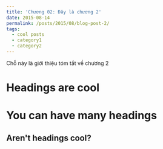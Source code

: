```yaml
---
title: 'Chương 02: Đây là chương 2'
date: 2015-08-14
permalink: /posts/2015/08/blog-post-2/
tags:
  - cool posts
  - category1
  - category2
---
```


Chỗ này là giới thiệu tóm tắt về chương 2

Headings are cool
======

You can have many headings
======

Aren't headings cool?
------